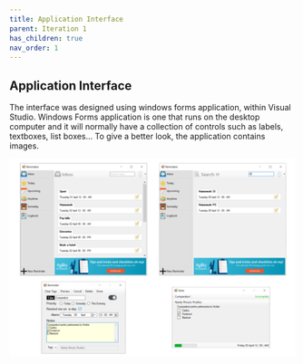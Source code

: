 ```yaml
---
title: Application Interface
parent: Iteration 1
has_children: true
nav_order: 1
---
```


## Application Interface
The interface was designed using windows forms application, within Visual Studio. Windows Forms application is one that runs on the desktop computer and it will normally have a collection of controls such as labels, textboxes, list boxes... To give a better look, the application contains images.

![User Interface](../../images/final-assignment/Interface.png)